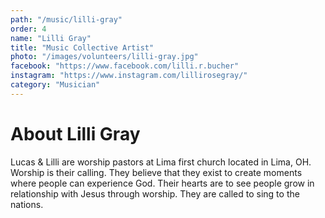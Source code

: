 ```yaml
---
path: "/music/lilli-gray"
order: 4
name: "Lilli Gray"
title: "Music Collective Artist"
photo: "/images/volunteers/lilli-gray.jpg"
facebook: "https://www.facebook.com/lilli.r.bucher"
instagram: "https://www.instagram.com/lillirosegray/"
category: "Musician"
---
```


# About Lilli Gray

Lucas & Lilli are worship pastors at Lima first church located in Lima, OH. Worship is their calling. They believe that they exist to create moments where people can experience God. Their hearts are to see people grow in relationship with Jesus through worship. They are called to sing to the nations.
